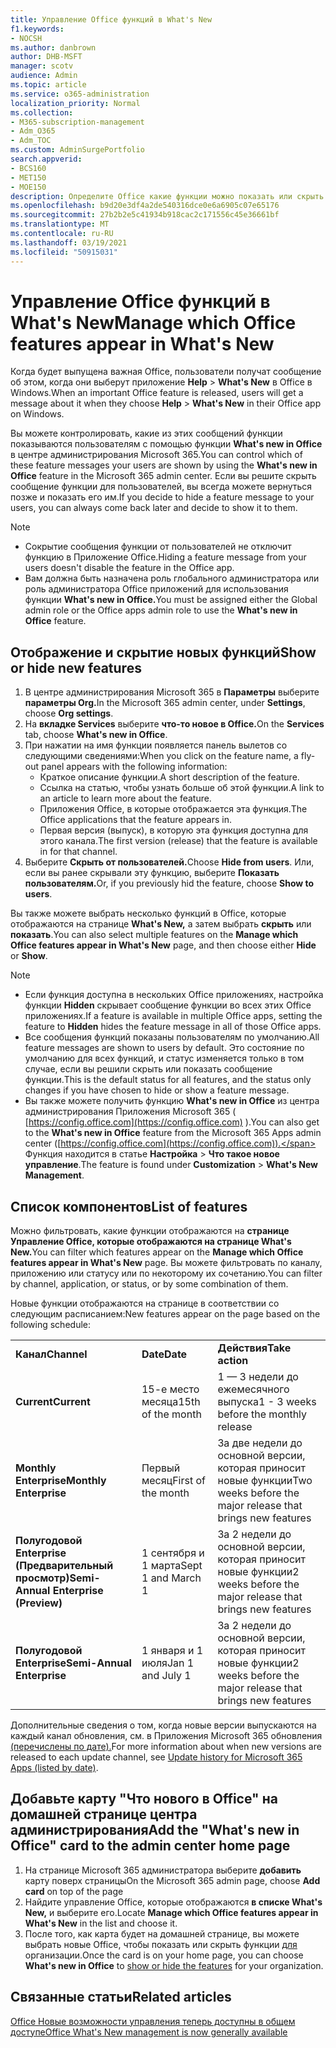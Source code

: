 ```yaml
---
title: Управление Office функций в What's New
f1.keywords:
- NOCSH
ms.author: danbrown
author: DHB-MSFT
manager: scotv
audience: Admin
ms.topic: article
ms.service: o365-administration
localization_priority: Normal
ms.collection:
- M365-subscription-management
- Adm_O365
- Adm_TOC
ms.custom: AdminSurgePortfolio
search.appverid:
- BCS160
- MET150
- MOE150
description: Определите Office какие функции можно показать или скрыть при выборе справки > Что нового в Приложение Office на Windows с помощью функции "Что нового в Office" в центре администрирования Microsoft 365.
ms.openlocfilehash: b9d20e3df4a2de540316dce0e6a6905c07e65176
ms.sourcegitcommit: 27b2b2e5c41934b918cac2c171556c45e36661bf
ms.translationtype: MT
ms.contentlocale: ru-RU
ms.lasthandoff: 03/19/2021
ms.locfileid: "50915031"
---
```

# <a name="manage-which-office-features-appear-in-whats-new"></a><span data-ttu-id="f6e4f-103">Управление Office функций в What's New</span><span class="sxs-lookup"><span data-stu-id="f6e4f-103">Manage which Office‎ features appear in What's New</span></span>

<span data-ttu-id="f6e4f-104">Когда будет выпущена важная Office, пользователи получат сообщение об этом, когда они выберут приложение **Help**  >  **What's New** в Office в Windows.</span><span class="sxs-lookup"><span data-stu-id="f6e4f-104">When an important ‎Office‎ feature is released, users will get a message about it when they choose **Help** > **What's New** in their ‎‎Office‎‎ app on ‎Windows‎.</span></span>

<span data-ttu-id="f6e4f-105">Вы можете контролировать, какие из этих сообщений функции показываются пользователям с помощью функции **What's new in Office** в центре администрирования Microsoft 365.</span><span class="sxs-lookup"><span data-stu-id="f6e4f-105">You can control which of these feature messages your users are shown by using the **What's new in Office** feature in the Microsoft 365 admin center.</span></span> <span data-ttu-id="f6e4f-106">Если вы решите скрыть сообщение функции для пользователей, вы всегда можете вернуться позже и показать его им.</span><span class="sxs-lookup"><span data-stu-id="f6e4f-106">If you decide to hide a feature message to your users, you can always come back later and decide to show it to them.</span></span>

> [!NOTE]
> - <span data-ttu-id="f6e4f-107">Сокрытие сообщения функции от пользователей не отключит функцию в Приложение Office.</span><span class="sxs-lookup"><span data-stu-id="f6e4f-107">Hiding a feature message from your users doesn't disable the feature in the Office app.</span></span>
> - <span data-ttu-id="f6e4f-108">Вам должна быть назначена роль глобального администратора или роль администратора Office приложений для использования функции **What's new in Office.**</span><span class="sxs-lookup"><span data-stu-id="f6e4f-108">You must be assigned either the Global admin role or the Office apps admin role to use the **What's new in Office** feature.</span></span>

## <a name="show-or-hide-new-features"></a><span data-ttu-id="f6e4f-109">Отображение и скрытие новых функций</span><span class="sxs-lookup"><span data-stu-id="f6e4f-109">Show or hide new features</span></span> 

1. <span data-ttu-id="f6e4f-110">В центре администрирования Microsoft 365 в **Параметры** выберите **параметры Org.**</span><span class="sxs-lookup"><span data-stu-id="f6e4f-110">In the Microsoft 365 admin center, under **Settings**, choose **Org settings**.</span></span>
2. <span data-ttu-id="f6e4f-111">На **вкладке Services** выберите **что-то новое в Office.**</span><span class="sxs-lookup"><span data-stu-id="f6e4f-111">On the **Services** tab, choose **What's new in Office**.</span></span>
3. <span data-ttu-id="f6e4f-112">При нажатии на имя функции появляется панель вылетов со следующими сведениями:</span><span class="sxs-lookup"><span data-stu-id="f6e4f-112">When you click on the feature name, a fly-out panel appears with the following information:</span></span>
     - <span data-ttu-id="f6e4f-113">Краткое описание функции.</span><span class="sxs-lookup"><span data-stu-id="f6e4f-113">A short description of the feature.</span></span>
     - <span data-ttu-id="f6e4f-114">Ссылка на статью, чтобы узнать больше об этой функции.</span><span class="sxs-lookup"><span data-stu-id="f6e4f-114">A link to an article to learn more about the feature.</span></span>
     - <span data-ttu-id="f6e4f-115">Приложения Office, в которые отображается эта функция.</span><span class="sxs-lookup"><span data-stu-id="f6e4f-115">The Office applications that the feature appears in.</span></span>
     - <span data-ttu-id="f6e4f-116">Первая версия (выпуск), в которую эта функция доступна для этого канала.</span><span class="sxs-lookup"><span data-stu-id="f6e4f-116">The first version (release) that the feature is available in for that channel.</span></span>
4. <span data-ttu-id="f6e4f-117">Выберите **Скрыть от пользователей.**</span><span class="sxs-lookup"><span data-stu-id="f6e4f-117">Choose **Hide from users**.</span></span> <span data-ttu-id="f6e4f-118">Или, если вы ранее скрывали эту функцию, выберите **Показать пользователям.**</span><span class="sxs-lookup"><span data-stu-id="f6e4f-118">Or, if you previously hid the feature, choose **Show to users**.</span></span>

<span data-ttu-id="f6e4f-119">Вы также можете выбрать несколько функций в Office, которые отображаются на странице **What's New,** а затем выбрать **скрыть** или **показать**.</span><span class="sxs-lookup"><span data-stu-id="f6e4f-119">You can also select multiple features on the **Manage which ‎Office‎ features appear in What's New** page, and then choose either **Hide** or **Show**.</span></span>

> [!NOTE]
> - <span data-ttu-id="f6e4f-120">Если функция доступна в нескольких Office приложениях, настройка функции **Hidden** скрывает сообщение функции во всех этих Office приложениях.</span><span class="sxs-lookup"><span data-stu-id="f6e4f-120">If a feature is available in multiple Office apps, setting the feature to **Hidden** hides the feature message in all of those Office apps.</span></span>
> - <span data-ttu-id="f6e4f-121">Все сообщения функций показаны пользователям по умолчанию.</span><span class="sxs-lookup"><span data-stu-id="f6e4f-121">All feature messages are shown to users by default.</span></span> <span data-ttu-id="f6e4f-122">Это состояние по умолчанию для всех функций, и статус изменяется только в том случае, если вы решили скрыть или показать сообщение функции.</span><span class="sxs-lookup"><span data-stu-id="f6e4f-122">This is the default status for all features, and the status only changes if you have chosen to hide or show a feature message.</span></span>
> - <span data-ttu-id="f6e4f-123">Вы также можете получить функцию **What's new in Office** из центра администрирования Приложения Microsoft 365 ( [https://config.office.com](https://config.office.com) ).</span><span class="sxs-lookup"><span data-stu-id="f6e4f-123">You can also get to the **What's new in Office** feature from the Microsoft 365 Apps admin center ([https://config.office.com](https://config.office.com)).</span></span> <span data-ttu-id="f6e4f-124">Функция находится в статье **Настройка**  >  **Что такое новое управление**.</span><span class="sxs-lookup"><span data-stu-id="f6e4f-124">The feature is found under **Customization** > **What's New Management**.</span></span>

## <a name="list-of-features"></a><span data-ttu-id="f6e4f-125">Список компонентов</span><span class="sxs-lookup"><span data-stu-id="f6e4f-125">List of features</span></span>

<span data-ttu-id="f6e4f-126">Можно фильтровать, какие функции отображаются на **странице Управление Office, которые отображаются на странице What's New.**</span><span class="sxs-lookup"><span data-stu-id="f6e4f-126">You can filter which features appear on the **Manage which ‎Office‎ features appear in What's New** page.</span></span> <span data-ttu-id="f6e4f-127">Вы можете фильтровать по каналу, приложению или статусу или по некоторому их сочетанию.</span><span class="sxs-lookup"><span data-stu-id="f6e4f-127">You can filter by channel, application, or status, or by some combination of them.</span></span>

<span data-ttu-id="f6e4f-128">Новые функции отображаются на странице в соответствии со следующим расписанием:</span><span class="sxs-lookup"><span data-stu-id="f6e4f-128">New features appear on the page based on the following schedule:</span></span>

||||
|:-----|:-----|:-----|
|<span data-ttu-id="f6e4f-129">**Канал**</span><span class="sxs-lookup"><span data-stu-id="f6e4f-129">**Channel**</span></span> <br/> |<span data-ttu-id="f6e4f-130">**Date**</span><span class="sxs-lookup"><span data-stu-id="f6e4f-130">**Date**</span></span> <br/> |<span data-ttu-id="f6e4f-131">**Действия**</span><span class="sxs-lookup"><span data-stu-id="f6e4f-131">**Take action**</span></span> <br/> |
|<span data-ttu-id="f6e4f-132">**Current**</span><span class="sxs-lookup"><span data-stu-id="f6e4f-132">**Current**</span></span> <br/> |<span data-ttu-id="f6e4f-133">15-е место месяца</span><span class="sxs-lookup"><span data-stu-id="f6e4f-133">15th of the month</span></span>  <br/> |<span data-ttu-id="f6e4f-134">1 — 3 недели до ежемесячного выпуска</span><span class="sxs-lookup"><span data-stu-id="f6e4f-134">1 - 3 weeks before the monthly release</span></span> <br/> |
|<span data-ttu-id="f6e4f-135">**Monthly Enterprise**</span><span class="sxs-lookup"><span data-stu-id="f6e4f-135">**Monthly Enterprise**</span></span> <br/> |<span data-ttu-id="f6e4f-136">Первый месяц</span><span class="sxs-lookup"><span data-stu-id="f6e4f-136">First of the month</span></span>  <br/> |<span data-ttu-id="f6e4f-137">За две недели до основной версии, которая приносит новые функции</span><span class="sxs-lookup"><span data-stu-id="f6e4f-137">Two weeks before the major release that brings new features</span></span> |
|<span data-ttu-id="f6e4f-138">**Полугодовой Enterprise (Предварительный просмотр)**</span><span class="sxs-lookup"><span data-stu-id="f6e4f-138">**Semi-Annual Enterprise (Preview)**</span></span> <br/> |<span data-ttu-id="f6e4f-139">1 сентября и 1 марта</span><span class="sxs-lookup"><span data-stu-id="f6e4f-139">Sept 1 and March 1</span></span> <br/> | <span data-ttu-id="f6e4f-140">За 2 недели до основной версии, которая приносит новые функции</span><span class="sxs-lookup"><span data-stu-id="f6e4f-140">2 weeks before the major release that brings new features</span></span>|
|<span data-ttu-id="f6e4f-141">**Полугодовой Enterprise**</span><span class="sxs-lookup"><span data-stu-id="f6e4f-141">**Semi-Annual Enterprise**</span></span> <br/> |<span data-ttu-id="f6e4f-142">1 января и 1 июля</span><span class="sxs-lookup"><span data-stu-id="f6e4f-142">Jan 1 and July 1</span></span> <br/> | <span data-ttu-id="f6e4f-143">За 2 недели до основной версии, которая приносит новые функции</span><span class="sxs-lookup"><span data-stu-id="f6e4f-143">2 weeks before the major release that brings new features</span></span><br/> |

<span data-ttu-id="f6e4f-144">Дополнительные сведения о том, когда новые версии выпускаются на каждый канал обновления, см. в Приложения Microsoft 365 обновления [(перечислены по дате).](/officeupdates/update-history-microsoft365-apps-by-date)</span><span class="sxs-lookup"><span data-stu-id="f6e4f-144">For more information about when new versions are released to each update channel, see [Update history for Microsoft 365 Apps (listed by date)](/officeupdates/update-history-microsoft365-apps-by-date).</span></span>

## <a name="add-the-whats-new-in-office-card-to-the-admin-center-home-page"></a><span data-ttu-id="f6e4f-145">Добавьте карту "Что нового в Office" на домашней странице центра администрирования</span><span class="sxs-lookup"><span data-stu-id="f6e4f-145">Add the "What's new in Office" card to the admin center home page</span></span>

1. <span data-ttu-id="f6e4f-146">На странице Microsoft 365 администратора выберите **добавить** карту поверх страницы</span><span class="sxs-lookup"><span data-stu-id="f6e4f-146">On the Microsoft 365 admin page, choose **Add card** on top of the page</span></span>
2. <span data-ttu-id="f6e4f-147">Найдите управление Office, которые отображаются **в списке What's New,** и выберите его.</span><span class="sxs-lookup"><span data-stu-id="f6e4f-147">Locate **Manage which Office features appear in What's New** in the list and choose it.</span></span>
3. <span data-ttu-id="f6e4f-148">После того, как карта будет на  домашней странице, вы можете выбрать новые Office, чтобы показать или скрыть функции [для](#show-or-hide-new-features) организации.</span><span class="sxs-lookup"><span data-stu-id="f6e4f-148">Once the card is on your home page, you can choose **What's new in Office** to [show or hide the features](#show-or-hide-new-features) for your organization.</span></span>


## <a name="related-articles"></a><span data-ttu-id="f6e4f-149">Связанные статьи</span><span class="sxs-lookup"><span data-stu-id="f6e4f-149">Related articles</span></span>

[<span data-ttu-id="f6e4f-150">Office Новые возможности управления теперь доступны в общем доступе</span><span class="sxs-lookup"><span data-stu-id="f6e4f-150">Office What's New management is now generally available</span></span>](https://techcommunity.microsoft.com/t5/microsoft-365-blog/office-what-s-new-management-is-now-generally-available/ba-p/1179954)